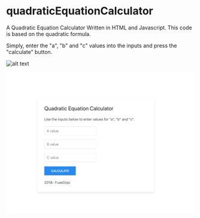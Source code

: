 # quadraticEquationCalculator
A Quadratic Equation Calculator Written in HTML and Javascript. This code is based on the quadratic formula. 

Simply, enter the "a", "b" and "c" values into the inputs and press the "calculate" button. 

![alt text](http://www.assignmentpoint.com/wp-content/uploads/2017/12/Quadratic-Equation-1-1.jpg "Quadratic Equation")

![alt text](https://raw.githubusercontent.com/FDDojoMaster/quadraticEquationCalculator/master/Screen%20Shot%202018-08-27%20at%2016.25.03.png "Quadratic Equation")

